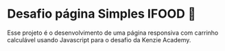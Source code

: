 # Desafio página Simples IFOOD :hamburger:

Esse projeto é o desenvolvimento de uma página responsiva com carrinho calculável usando Javascript para o desafio da Kenzie Academy.
